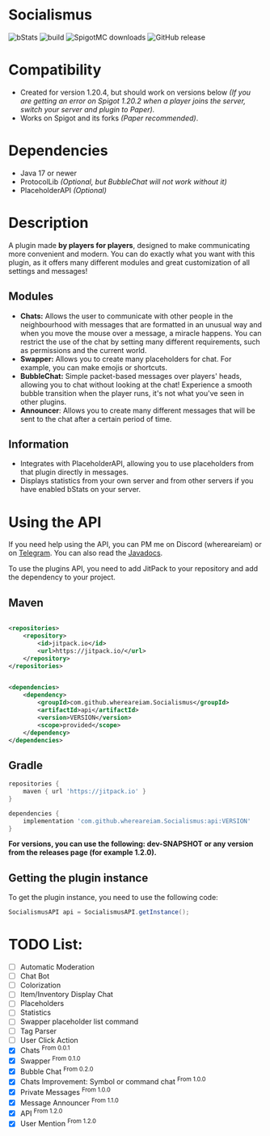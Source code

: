 # Socialismus

![bStats](https://bstats.org/signatures/bukkit/socialismus.svg)
![build](https://img.shields.io/github/actions/workflow/status/whereareiam/Socialismus/development.yml) ![SpigotMC downloads](https://pluginbadges.glitch.me/api/v1/dl/downloads-limegreen.svg?spigot=113119&github=whereareiam%2FSocialismus&style=flat) ![GitHub release](https://img.shields.io/github/v/release/whereareiam/Socialismus)

# Compatibility

- Created for version 1.20.4, but should work on versions below *(If you are getting an error on Spigot 1.20.2 when a
  player joins the server, switch your server and plugin to Paper).*
- Works on Spigot and its forks *(Paper recommended)*.

# Dependencies

- Java 17 or newer
- ProtocolLib *(Optional, but BubbleChat will not work without it)*
- PlaceholderAPI *(Optional)*

# Description

A plugin made **by players for players**, designed to make communicating more convenient and modern. You can do exactly
what
you want with this plugin, as it offers many different modules and great customization of all settings and messages!

## Modules

- **Chats:** Allows the user to communicate with other people in the neighbourhood with messages that are formatted in
  an unusual way and when you move the mouse over a message, a miracle happens. You can restrict the use of the chat by
  setting many different requirements, such as permissions and the current world.
- **Swapper:** Allows you to create many placeholders for chat. For example, you can make emojis or shortcuts.
- **BubbleChat:** Simple packet-based messages over players' heads, allowing you to chat without looking at the chat!
  Experience a smooth bubble transition when the player runs, it's not what you've seen in other plugins.
- **Announcer**: Allows you to create many different messages that will be sent to the chat after a certain period of
  time.

## Information

- Integrates with PlaceholderAPI, allowing you to use placeholders from that plugin directly in messages.
- Displays statistics from your own server and from other servers if you have enabled bStats on your server.

# Using the API

If you need help using the API, you can PM me on Discord (whereareiam) or on [Telegram](https://whereareiam.t.me/). You
can also read
the [Javadocs](https://javadoc.jitpack.io/com/github/whereareiam/Socialismus/api/latest/javadoc/index.html).

To use the plugins API, you need to add JitPack to your repository and add the dependency to your project.

## Maven

```xml

<repositories>
    <repository>
        <id>jitpack.io</id>
        <url>https://jitpack.io/</url>
    </repository>
</repositories>
```

```xml

<dependencies>
    <dependency>
        <groupId>com.github.whereareiam.Socialismus</groupId>
        <artifactId>api</artifactId>
        <version>VERSION</version>
        <scope>provided</scope>
    </dependency>
</dependencies>
```

## Gradle

```groovy
repositories {
    maven { url 'https://jitpack.io' }
}
```

```groovy
dependencies {
    implementation 'com.github.whereareiam.Socialismus:api:VERSION'
}
```

**For versions, you can use the following: dev-SNAPSHOT or any version from the releases page (for example 1.2.0).**

## Getting the plugin instance

To get the plugin instance, you need to use the following code:

```java
SocialismusAPI api = SocialismusAPI.getInstance();
```

# TODO List:

- [ ] Automatic Moderation
- [ ] Chat Bot
- [ ] Colorization
- [ ] Item/Inventory Display Chat
- [ ] Placeholders
- [ ] Statistics
- [ ] Swapper placeholder list command
- [ ] Tag Parser
- [ ] User Click Action
- [x] Chats <sup>From 0.0.1
- [x] Swapper <sup>From 0.1.0
- [x] Bubble Chat <sup> From 0.2.0
- [x] Chats Improvement: Symbol or command chat <sup> From 1.0.0
- [x] Private Messages <sup> From 1.0.0
- [x] Message Announcer <sup> From 1.1.0
- [x] API <sup> From 1.2.0
- [x] User Mention <sup> From 1.2.0